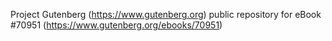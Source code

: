 Project Gutenberg (https://www.gutenberg.org) public repository for
eBook #70951 (https://www.gutenberg.org/ebooks/70951)
